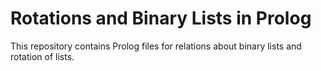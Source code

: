 # Rotations and Binary Lists in Prolog
This repository contains Prolog files for relations about binary lists and rotation of lists. 
